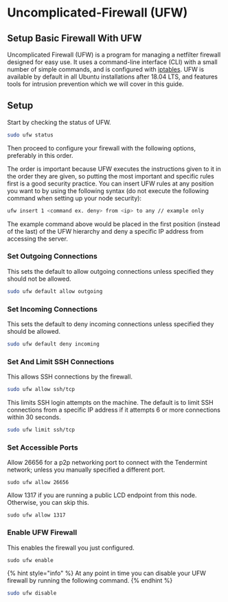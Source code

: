 # Uncomplicated-Firewall (UFW)

## Setup Basic Firewall With UFW <a href="#setup-a-basic-firewall-with-ufw" id="setup-a-basic-firewall-with-ufw"></a>

Uncomplicated Firewall (UFW) is a program for managing a netfilter firewall designed for easy use. It uses a command-line interface (CLI) with a small number of simple commands, and is configured with [iptables](https://en.wikipedia.org/wiki/Iptables). UFW is available by default in all Ubuntu installations after 18.04 LTS, and features tools for intrusion prevention which we will cover in this guide.

## Setup <a href="#setup" id="setup"></a>

Start by checking the status of UFW.

```bash
sudo ufw status
```

Then proceed to configure your firewall with the following options, preferably in this order.

The order is important because UFW executes the instructions given to it in the order they are given, so putting the most important and specific rules first is a good security practice. You can insert UFW rules at any position you want to by using the following syntax (do not execute the following command when setting up your node security):

```bash
ufw insert 1 <command ex. deny> from <ip> to any // example only
```

The example command above would be placed in the first position (instead of the last) of the UFW hierarchy and deny a specific IP address from accessing the server.

### Set Outgoing Connections <a href="#set-outgoing-connections" id="set-outgoing-connections"></a>

This sets the default to allow outgoing connections unless specified they should not be allowed.

```bash
sudo ufw default allow outgoing
```

### Set Incoming Connections <a href="#set-incoming-connections" id="set-incoming-connections"></a>

This sets the default to deny incoming connections unless specified they should be allowed.

```bash
sudo ufw default deny incoming
```

### Set And Limit SSH Connections <a href="#set-and-limit-ssh-connections" id="set-and-limit-ssh-connections"></a>

This allows SSH connections by the firewall.

```bash
sudo ufw allow ssh/tcp
```

This limits SSH login attempts on the machine. The default is to limit SSH connections from a specific IP address if it attempts 6 or more connections within 30 seconds.

```bash
sudo ufw limit ssh/tcp
```

### Set Accessible Ports <a href="#set-accessible-ports" id="set-accessible-ports"></a>

Allow 26656 for a p2p networking port to connect with the Tendermint network; unless you manually specified a different port.

```
sudo ufw allow 26656
```

Allow 1317 if you are running a public LCD endpoint from this node. Otherwise, you can skip this.

```
sudo ufw allow 1317
```

### Enable UFW Firewall <a href="#enable-ufw-firewall" id="enable-ufw-firewall"></a>

This enables the firewall you just configured.

```
sudo ufw enable
```

{% hint style="info" %}
At any point in time you can disable your UFW firewall by running the following command.
{% endhint %}

```bash
sudo ufw disable
```
